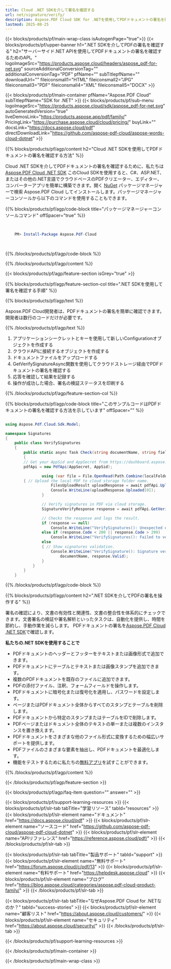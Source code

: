 ```yaml
---
title: Cloud .NET SDKを介して署名を確認する
url: net/signature/verify/
description: Aspose.PDF Cloud SDK for .NETを使用してPDFドキュメントの署名を確認します。発見性とインデックス作成を強化します。
lastmod: 2025-08-25
---
```


{{< blocks/products/pf/main-wrap-class isAutogenPage="true">}}
{{< blocks/products/pf/upper-banner h1=".NET SDKを介してPDFの署名を確認する" h2="サーバーサイド.NET APIを使用してPDFドキュメントの署名を確認するためのAPI。" logoImageSrc="https://products.aspose.cloud/headers/aspose_pdf-for-net.svg" sourceAdditionalConversionTag="" additionalConversionTag="PDF" pfName="" subTitlepfName="" downloadUrl="" fileiconsmall1="HTML" fileiconsmall2="JPG" fileiconsmall3="PDF" fileiconsmall4="XML" fileiconsmall5="DOCX" >}}

{{< blocks/products/pf/main-container pfName="Aspose.PDF Cloud" subTitlepfName="SDK for .NET" >}}
{{< blocks/products/pf/sub-menu logoImageSrc="https://products.aspose.cloud/sdk/aspose_pdf-for-net.svg"
autoGeneratedVersion="true"
liveDemosLink="https://products.aspose.app/pdf/family/" PricingLink="https://purchase.aspose.cloud/cloud/pricing/" buyLink="" docsLink="https://docs.aspose.cloud/pdf"  directDownloadLink="https://github.com/aspose-pdf-cloud/aspose-words-cloud-dotnet" >}}

{{% blocks/products/pf/agp/content h2="Cloud .NET SDKを使用してPDFドキュメントの署名を確認する方法" %}}

Cloud .NET SDKを介してPDFドキュメントの署名を確認するために、私たちは
[Aspose.PDF Cloud .NET SDK](https://products.aspose.cloud/pdf/net/)
このCloud SDKを使用すると、C#、ASP.NET、またはその他の.NET言語でクラウドベースのPDFクリエーター、エディター、コンバーターアプリを簡単に構築できます。開く
[NuGet](https://www.nuget.org/packages/Aspose.Pdf-Cloud)
パッケージマネージャーで検索
Aspose.PDF Cloud
してインストールします。パッケージマネージャーコンソールから以下のコマンドを使用することもできます。

{{% blocks/products/pf/agp/code-block title="パッケージマネージャーコンソールコマンド" offSpacer="true" %}}

```powershell

     
    PM> Install-Package Aspose.Pdf-Cloud
     
     

```

{{% /blocks/products/pf/agp/code-block %}}

{{% /blocks/products/pf/agp/content %}}

{{< blocks/products/pf/agp/feature-section isGrey="true" >}}

{{% blocks/products/pf/agp/feature-section-col title=".NET SDKを使用して署名を確認する手順" %}}

{{% blocks/products/pf/agp/text %}}

Aspose.PDF Cloud開発者は、PDFドキュメントの署名を簡単に確認できます。開発者は数行のコードだけが必要です。

{{% /blocks/products/pf/agp/text %}}

1. アプリケーションシークレットとキーを使用して新しいConfigurationオブジェクトを作成する
1. クラウドAPIに接続するオブジェクトを作成する
1. ドキュメントファイルをアップロードする
1. GetVerifySignatureAsync関数を使用してクラウドストレージ経由でPDFドキュメントの署名を確認する
1. 応答を確認して結果を記録する
1. 操作が成功した場合、署名の検証ステータスを印刷する

{{% /blocks/products/pf/agp/feature-section-col %}}

{{% blocks/products/pf/agp/code-block title="このサンプルコードはPDFドキュメントの署名を確認する方法を示しています" offSpacer="" %}}

```cs

using Aspose.Pdf.Cloud.Sdk.Model;

namespace Signatures
{
    public class VerifySignatures
    {
        public static async Task Check(string documentName, string fieldName, string remoteFolder)
        {
		// Get your AppSid and AppSecret from https://dashboard.aspose.cloud (free registration required). 
		pdfApi = new PdfApi(AppSecret, AppSid);

                using (var file = File.OpenRead(Path.Combine(localFolder, documentName)))
		{ // Upload the local PDF to cloud storage folder name.
                    FilesUploadResult uploadResponse = await pdfApi.UploadFileAsync(Path.Combine(remoteFolder, documentName), documentName);
                    Console.WriteLine(uploadResponse.Uploaded[0]);
                }

                // Verify signatures in PDF via cloud storage.
                SignatureVerifyResponse response = await pdfApi.GetVerifySignatureAsync(documentName, fieldName, folder: remoteFolder);

                // Checks the response and logs the result.
                if (response == null)
                    Console.WriteLine("VerifySignatures(): Unexpected error!");
                else if (response.Code < 200 || response.Code > 299)
                    Console.WriteLine("VerifySignatures(): Failed to verify signatures in the document.");
                else
                { // Show signatures validation.
                    Console.WriteLine("VerifySignature(): Signature verified successfully in the Pdf document '{0}'. Status: '{1}'", 
                        documentName, response.Valid);
                }
            }
        }
    }
```

{{% /blocks/products/pf/agp/code-block %}}

{{% blocks/products/pf/agp/content h2=".NET SDKを介してPDFの署名を操作する" %}}

署名の確認により、文書の有効性と関連性、文書の整合性を体系的にチェックできます。文書署名の検証や署名解析といったタスクは、自動化を提供し、時間を節約し、手動作業を減らします。
PDFドキュメントの署名を[Aspose.PDF Cloud .NET SDK](https://products.aspose.cloud/pdf/net/)で確認します。

**私たちの.NET SDKを使用することで**

+ PDFドキュメントのヘッダーとフッターをテキストまたは画像形式で追加できます。
+ PDFドキュメントにテーブルとテキストまたは画像スタンプを追加できます。
+ 複数のPDFドキュメントを既存のファイルに追加できます。
+ PDFの添付ファイル、注釈、フォームフィールドを操作します。
+ PDFドキュメントに暗号化または復号化を適用し、パスワードを設定します。
+ ページまたはPDFドキュメント全体からすべてのスタンプとテーブルを削除します。
+ PDFドキュメントから特定のスタンプまたはテーブルをIDで削除します。
+ PDFページまたはドキュメント全体のテキストの単一または複数のインスタンスを置き換えます。
+ PDFドキュメントをさまざまな他のファイル形式に変換するための幅広いサポートを提供します。
+ PDFファイルのさまざまな要素を抽出し、PDFドキュメントを最適化します。
+ 機能をテストするために私たちの[無料アプリ](https://products.aspose.app/pdf/)を試すことができます。

{{% /blocks/products/pf/agp/content %}}

{{< /blocks/products/pf/agp/feature-section >}}

{{< blocks/products/pf/agp/faq-item question="" answer="" >}}

{{< blocks/products/pf/support-learning-resources >}}
{{< blocks/products/pf/slr-tab tabTitle="学習リソース" tabId="resources" >}}
{{< blocks/products/pf/slr-element name="ドキュメント" href="https://docs.aspose.cloud/pdf" >}}
{{< blocks/products/pf/slr-element name="ソースコード" href="https://github.com/aspose-pdf-cloud/aspose-pdf-cloud-dotnet" >}}
{{< blocks/products/pf/slr-element name="APIリファレンス" href="https://reference.aspose.cloud/pdf/" >}}
{{< /blocks/products/pf/slr-tab >}}

{{< blocks/products/pf/slr-tab tabTitle="製品サポート" tabId="support" >}}
{{< blocks/products/pf/slr-element name="無料サポート" href="https://forum.aspose.cloud/c/pdf/13" >}}
{{< blocks/products/pf/slr-element name="有料サポート" href="https://helpdesk.aspose.cloud" >}}
{{< blocks/products/pf/slr-element name="ブログ" href="https://blog.aspose.cloud/categories/aspose.pdf-cloud-product-family/" >}}
{{< /blocks/products/pf/slr-tab >}}

{{< blocks/products/pf/slr-tab tabTitle="なぜAspose.PDF Cloud for .NETなのか？" tabId="success-stories" >}}
{{< blocks/products/pf/slr-element name="顧客リスト" href="https://about.aspose.cloud/customers/" >}}
{{< blocks/products/pf/slr-element name="セキュリティ" href="https://about.aspose.cloud/security/" >}}
{{< /blocks/products/pf/slr-tab >}}

{{< /blocks/products/pf/support-learning-resources >}}

{{< /blocks/products/pf/main-container >}}

{{< /blocks/products/pf/main-wrap-class >}}

